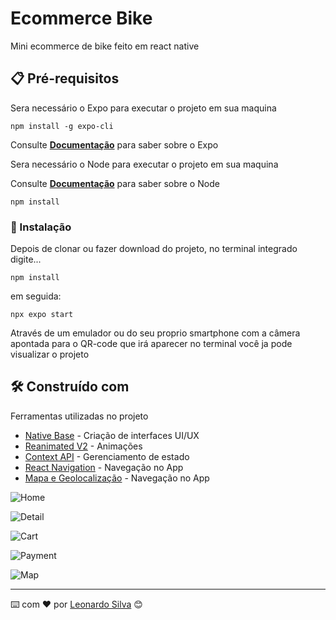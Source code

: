 # Ecommerce Bike

Mini ecommerce de bike feito em react native 

## 📋 Pré-requisitos

Sera necessário o Expo para executar o projeto em sua maquina

```
npm install -g expo-cli
```

Consulte **[Documentação](https://docs.expo.dev/)** para saber sobre o Expo

Sera necessário o Node para executar o projeto em sua maquina

Consulte **[Documentação](https://nodejs.org/en)** para saber sobre o Node

```
npm install
```

### 🔧 Instalação

Depois de clonar ou fazer download do projeto, no terminal integrado digite...

```
npm install
```

em seguida:

```
npx expo start
```
Através de um emulador ou do seu proprio smartphone com a câmera apontada para o QR-code que irá aparecer no terminal 
você ja pode visualizar o projeto

## 🛠️ Construído com

Ferramentas utilizadas no projeto

* [Native Base](https://nativebase.io/) - Criação de interfaces UI/UX
* [Reanimated V2](https://docs.swmansion.com/react-native-reanimated/) - Animações
* [Context API](https://legacy.reactjs.org/docs/context.html) - Gerenciamento de estado
* [React Navigation](https://reactnavigation.org/) - Navegação no App
* [Mapa e Geolocalização](https://cloud.google.com/apis?hl=pt-br) - Navegação no App



![Home](https://github.com/leonardosilva97/Ecommerce_eBike/blob/main/assets/README/Home.PNG)

![Detail](https://github.com/leonardosilva97/Ecommerce_eBike/blob/main/assets/README/Detail.PNG)

![Cart](https://github.com/leonardosilva97/Ecommerce_eBike/blob/main/assets/README/Cart.PNG)

![Payment](https://github.com/leonardosilva97/Ecommerce_eBike/blob/main/assets/README/Payment.PNG)

![Map](https://github.com/leonardosilva97/Ecommerce_eBike/blob/main/assets/README/Map.PNG)


---
⌨️ com ❤️ por [Leonardo Silva](https://github.com/leonardosilva97) 😊
